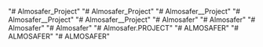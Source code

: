 "# Almosafer_Project" 
"# Almosafer_Project" 
"# Almosafer__Project" 
"# Almosafer__Project" 
"# Almosafer__Project" 
"# Almosafer" 
"# Almosafer" 
"# Almosafer" 
"# Almosafer" 
"# Almosafer.PROJECT" 
"# ALMOSAFER" 
"# ALMOSAFER" 
"# ALMOSAFER" 
